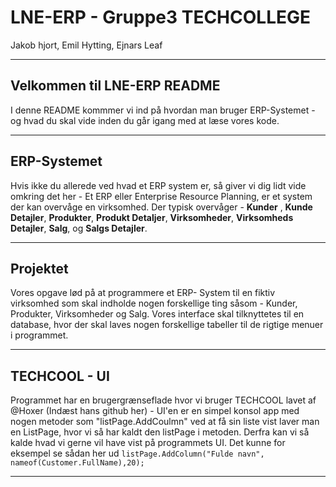 # LNE-ERP - Gruppe3 TECHCOLLEGE 
Jakob hjort, Emil Hytting, Ejnars Leaf

-----------------------------------------------------------------------------

## Velkommen til LNE-ERP README 
I denne README kommmer vi ind på hvordan man bruger ERP-Systemet - 
og hvad du skal vide inden du går igang med at læse vores kode. 

-----------------------------------------------------------------------------

## ERP-Systemet
Hvis ikke du allerede ved hvad et ERP system er, så giver vi dig lidt vide omkring det her - 
Et ERP eller Enterprise Resource Planning, er et system der kan overvåge en virksomhed. Der typisk overvåger - 
**Kunder** , **Kunde Detajler**, **Produkter**, **Produkt Detaljer**, **Virksomheder**, **Virksomheds Detajler**, **Salg**, og **Salgs Detajler**. 

-----------------------------------------------------------------------------

## Projektet 
Vores opgave lød på at programmere et ERP- System til en fiktiv virksomhed som skal indholde nogen forskellige ting såsom - 
Kunder, Produkter, Virksomheder og Salg. Vores interface skal tilknyttetes til en database, hvor der skal laves nogen forskellige tabeller til de rigtige menuer i programmet. 

-----------------------------------------------------------------------------

## TECHCOOL - UI
Programmet har en brugergrænseflade hvor vi bruger TECHCOOL lavet af @Hoxer (Indæst hans github her) - 
UI'en er en simpel konsol app med nogen metoder som "listPage.AddCoulmn" ved at få sin liste vist laver man en ListPage, hvor vi så har kaldt den listPage i metoden. 
Derfra kan vi så kalde hvad vi gerne vil have vist på programmets UI. Det kunne for eksempel se sådan her ud `listPage.AddColumn("Fulde navn", nameof(Customer.FullName),20);`

-----------------------------------------------------------------------------


